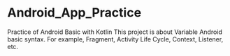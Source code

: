 # Android_App_Practice
Practice of Android Basic with Kotlin
This project is about Variable Android basic syntax.
For example, Fragment, Activity Life Cycle, Context, Listener, etc.
